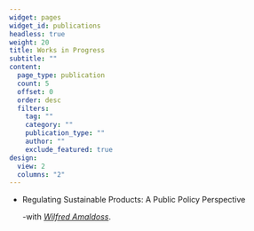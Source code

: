 ```yaml
---
widget: pages
widget_id: publications
headless: true
weight: 20
title: Works in Progress
subtitle: ""
content:
  page_type: publication
  count: 5
  offset: 0
  order: desc
  filters:
    tag: ""
    category: ""
    publication_type: ""
    author: ""
    exclude_featured: true
design:
  view: 2
  columns: "2"
---
```

* Regulating Sustainable Products: A Public Policy Perspective

  -with *[Wilfred Amaldoss](https://www.fuqua.duke.edu/faculty/wilfred-amaldoss)*.
